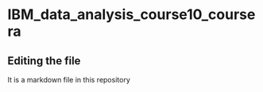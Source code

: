 # IBM_data_analysis_course10_coursera

## Editing the file

It is a markdown file in this repository
